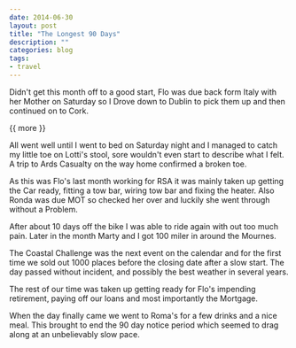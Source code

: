 ```yaml
---
date: 2014-06-30
layout: post
title: "The Longest 90 Days"
description: ""
categories: blog 
tags:
- travel
---
```


Didn't get this month off to a good start, Flo was due back form Italy with her Mother on Saturday so I Drove down to Dublin to pick them up and then continued on to Cork.

{{ more }}

All went well until I went to bed on Saturday night and I managed to catch my little toe on Lotti's stool, sore wouldn't even start to describe what I felt. A trip to Ards Casualty on the way home confirmed a broken toe.

As this was Flo's last month working for RSA it was mainly taken up getting the Car ready, fitting a tow bar, wiring tow bar and fixing the heater. Also Ronda was due MOT so checked her over and luckily she went through without a Problem.

After about 10 days off the bike I was able to ride again with out too much pain. Later in the month Marty and I got 100 miler in around the Mournes.

The Coastal Challenge was the next event on the calendar and for the first time we sold out 1000 places before the closing date after a slow start. The day passed without incident, and possibly the best weather in several years.

The rest of our time was taken up getting ready for Flo's impending retirement, paying off our loans and most importantly the Mortgage.

When the day finally came we went to Roma's for a few drinks and a nice meal. This brought to end the 90 day notice period which seemed to drag along at an unbelievably slow pace.
